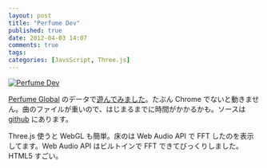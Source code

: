 ```yaml
---
layout: post
title: "Perfume Dev"
published: true
date: 2012-04-03 14:07
comments: true
tags:
categories: [JavsScript, Three.js]
---
```

[![Perfume Dev](http://farm8.staticflickr.com/7193/6894949804_fae1a1bc62_c.jpg)](/works/perfume_dev/stick_people/)

[Perfume Global](http://www.perfume-global.com/) のデータで[遊んでみました](/works/perfume_dev/stick_people/)。たぶん Chrome でないと動きません。曲のファイルが重いので、はじまるまでに時間がかかるかも。ソースは [github](https://github.com/shuhei/perfume_dev) にあります。

Three.js 使うと WebGL も簡単。床のは Web Audio API で FFT したのを表示してます。Web Audio API はビルトインで FFT できてびっくりしました。HTML5 すごい。
